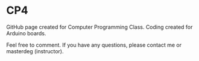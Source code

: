 # CP4
GitHub page created for Computer Programming Class.
Coding created for Arduino boards.

Feel free to comment.
If you have any questions, please contact me or masterdeg (instructor).
